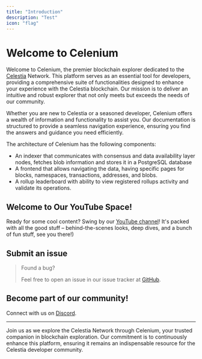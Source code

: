 ```yaml
---
title: "Introduction"
description: "Test"
icon: "flag"
---
```


# Welcome to Celenium

Welcome to Celenium, the premier blockchain explorer dedicated to the [Celestia](https://celestia.org) Network. This platform serves as an essential tool for developers, providing a comprehensive suite of functionalities designed to enhance your experience with the Celestia blockchain. Our mission is to deliver an intuitive and robust explorer that not only meets but exceeds the needs of our community.

Whether you are new to Celestia or a seasoned developer, Celenium offers a wealth of information and functionality to assist you. Our documentation is structured to provide a seamless navigation experience, ensuring you find the answers and guidance you need efficiently.

The architecture of Celenium has the following components:

-   An indexer that communicates with consensus and data availability layer nodes, fetches blob information and stores it in a PostgreSQL database
-   A frontend that allows navigating the data, having specific pages for blocks, namespaces, transactions, addresses, and blobs.
-   A rollup leaderboard with ability to view registered rollups activity and validate its operations.

## Welcome to Our YouTube Space!

Ready for some cool content? Swing by our [YouTube channel](https://www.youtube.com/watch?v=l4IrPuzTR-Q&list=PL3qDmPA7Yigp2fOHRqmQeZBMvZptOYQqB&pp=iAQB)! It's packed with all the good stuff – behind-the-scenes looks, deep dives, and a bunch of fun stuff, see you there!)

## Submit an issue

> Found a bug?
>
> Feel free to open an issue in our issue tracker at [GitHub](https://github.com/celenium-io/celenium-interface/issues).

## Become part of our community!

Connect with us on [Discord](https://discord.com/channels/846362414039695391/1168936555302355005).

---

Join us as we explore the Celestia Network through Celenium, your trusted companion in blockchain exploration. Our commitment is to continuously enhance this platform, ensuring it remains an indispensable resource for the Celestia developer community.
